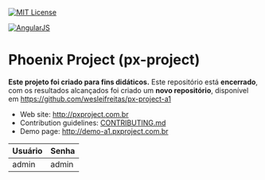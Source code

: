 [![MIT License][license-image]][license-url]

[![AngularJS][angularJs-image]][angularJs-url]

# Phoenix Project (px-project)

**Este projeto foi criado para fins didáticos.**
Este repositório está **encerrado**, com os resultados alcançados foi criado um **novo repositório**, disponível em https://github.com/wesleifreitas/px-project-a1

* Web site: http://pxproject.com.br
* Contribution guidelines: [CONTRIBUTING.md](https://github.com/wesleifreitas/px-project-a1/blob/master/CONTRIBUTING.md)
* Demo page: http://demo-a1.pxproject.com.br

Usuário     | Senha
------------ | -------------
admin | admin

[license-image]: https://img.shields.io/github/license/mashape/apistatus.svg?style=flat
[license-url]: LICENSE

[angularJs-image]: https://img.shields.io/badge/angularJs-v1.*-blue.svg?style=flat
[angularJs-url]: https://angularjs.org/
